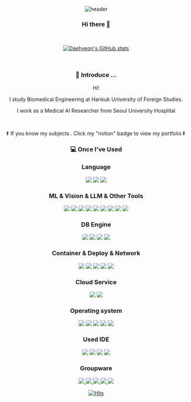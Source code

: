 <div align=center>
	

![header](https://capsule-render.vercel.app/api?type=wave&color=auto&height=300&section=header&text=🐧D.H%20Github&fontSize=90)
### Hi there 👋


<!-- <br/> -->

<!--  [![Solved.ac Profile](http://mazassumnida.wtf/api/v2/generate_badge?boj=dablro12)](https://solved.ac/dablro12/) -->

<!-- <br/> -->

<br/>

[![Daehyeon's GitHub stats](https://github-readme-stats.vercel.app/api?username=dablro12)](https://github.com/dablro12/github-readme-stats)

<br/>

### 🌱 Introduce ...
Hi! 

I study Biomedical Engineering at Hankuk University of Foreign Studies.

I work as a Medical AI Researcher from Seoul University Hosplital 

<br/>

⏬  If you know my subjects . Click my "notion" badge to view my portfolio ⏬ 
        
	
###  💻 Once I've Used 

### Language
<img src="https://img.shields.io/badge/Python-3776AB?style=flat&logo=Python&logoColor=CC6699"/>
<img src="https://img.shields.io/badge/C-A8B9CC?style=flat&logo=C&logoColor=CC6699"/>
<img src="https://img.shields.io/badge/C++-00599C?style=flat&logo=cplusplus&logoColor=CC6699"/>

### ML & Vision & LLM & Other Tools
<img src="https://img.shields.io/badge/Numpy-013243?style=flat&logo=Numpy&logoColor=CC6699"/>
<img src="https://img.shields.io/badge/scikit-F7931E?style=flat&logo=scikit-learn&logoColor=CC6699"/>
<img src="https://img.shields.io/badge/huggingface-FFD21E?style=flat&logo=huggingface&logoColor=CC6699"/>

<img src="https://img.shields.io/badge/opencv-5C3EE8?style=flat&logo=opencv&logoColor=CC6699"/>
<img src="https://img.shields.io/badge/pytorch-EE4C2C?style=flat&logo=pytorch&logoColor=CC6699"/>

<img src="https://img.shields.io/badge/langchain-1C3C3C?style=flat&logo=langchain&logoColor=CC6699"/>
<img src="https://img.shields.io/badge/OpenAI-412991?style=flat&logo=OpenAI&logoColor=CC6699"/>

<img src="https://img.shields.io/badge/streamlit-FF4B4B?style=flat&logo=Numpy&logoColor=CC6699"/>
<img src="https://img.shields.io/badge/tableau-E97627?style=flat&logo=Numpy&logoColor=CC6699"/>

### DB Engine
<img src="https://img.shields.io/badge/mysql-4479A1?style=flat&logo=mysql&logoColor=CC6699"/>
<img src="https://img.shields.io/badge/elasticsearch-005571?style=flat&logo=elasticsearch&logoColor=CC6699"/>
<img src="https://img.shields.io/badge/Samsung stack SDK-1428A0?style=flat&logo=samsung&logoColor=CC6699"/>
<img src="https://img.shields.io/badge/Garmin SDK-000000?style=flat&logo=garmin&logoColor=CC6699"/>


### Container & Deploy & Network
<img src="https://img.shields.io/badge/Docker-2496ED?style=flat&logo=Docker&logoColor=CC6699"/>
<img src="https://img.shields.io/badge/Kubernetes-326CE5?style=flat&logo=Kubernetes&logoColor=CC6699"/>

<img src="https://img.shields.io/badge/tailscale-242424?style=flat&logo=tailscale&logoColor=CC6699"/>
<img src="https://img.shields.io/badge/ngrok-1F1E37?style=flat&logo=ngrok&logoColor=CC6699"/>

<img src="https://img.shields.io/badge/fastapi-009688?style=flat&logo=fastapi&logoColor=CC6699"/>

### Cloud Service
<img src="https://img.shields.io/badge/amazonwebservices-232F3E?style=flat&logo=amazonwebservices&logoColor=CC6699"/>
<img src="https://img.shields.io/badge/amazonec2-FF9900?style=flat&logo=amazonec2&logoColor=CC6699"/>

### Operating system
<img src="https://img.shields.io/badge/macos-000000?style=flat&logo=macos&logoColor=CC6699"/>
<img src="https://img.shields.io/badge/CentOS-262577?style=flat&logo=CentOS&logoColor=CC6699"/>
<img src="https://img.shields.io/badge/Ubuntu-E95420?style=flat&logo=Ubuntu&logoColor=CC6699"/>
<img src="https://img.shields.io/badge/RedHat-EE0000?style=flat&logo=RedHat&logoColor=CC6699"/>
<img src="https://img.shields.io/badge/Kali linux-557C94?style=flat&logo=Kali linux&logoColor=CC6699"/>

### Used IDE
<img src="https://img.shields.io/badge/vim-019733?style=flat&logo=vim&logoColor=CC6699"/>
<img src="https://img.shields.io/badge/Jupyter-F37626 ?style=flat&logo=Jupyter&logoColor=CC6699"/>
<img src="https://img.shields.io/badge/Visual Studio Code-007ACC?style=flat&logo=Visual Studio Code&logoColor=CC6699">
<img src="https://img.shields.io/badge/intellijidea-000000?style=flat&logo=intellijidea&logoColor=CC6699">

  
### Groupware	
<a href="https://github.com/dablro12" target="_blank"><img src="https://img.shields.io/badge/GitHub-181717?style=flat&logo=GitHub&logoColor=CC6699"/>
<a href="https://valiant-barnacle-6bf.notion.site/Personal-making-Me-fdc2342835e24f9391fe2dfe28e271d0" target="_blank"><img src="https://img.shields.io/badge/Notion-000000?style=flat&logo=Notion&logoColor=CC6699"/>
<img src="https://img.shields.io/badge/figma-F24E1E?style=flat&logo=Discord&logoColor=CC6699"/>
<img src="https://img.shields.io/badge/Slack-4A154B?style=flat&logo=Slack&logoColor=CC6699"/>
<img src="https://img.shields.io/badge/Discord-5865F2?style=flat&logo=Discord&logoColor=CC6699"/>

	
	  
	  
  [![Hits](https://hits.seeyoufarm.com/api/count/incr/badge.svg?url=https%3A%2F%2Fgithub.com%2Fdablro12&count_bg=%2379C83D&title_bg=%23555555&icon=github.svg&icon_color=%23E7E7E7&title=hits&edge_flat=false)](https://hits.seeyoufarm.com)
	 
</div>
	
	
 
<!--
**dablro12/dablro12** is a ✨ _special_ ✨ repository because its `README.md` (this file) appears on your GitHub profile.

Here are some ideas to get you started:

- 🔭 I’m currently working on ...
- 🌱 I’m currently learning ...
- 👯 I’m looking to collaborate on ...
- 🤔 I’m looking for help with ...
- 💬 Ask me about ...
- 📫 How to reach me: ...
- 😄 Pronouns: ...
- ⚡ Fun fact: ...
-->
